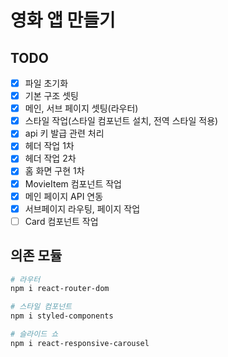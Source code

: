 # 영화 앱 만들기
## TODO

- [x] 파일 초기화
- [x] 기본 구조 셋팅
- [x] 메인, 서브 페이지 셋팅(라우터)
- [x] 스타일 작업(스타일 컴포넌트 설치, 전역 스타일 적용)
- [x] api 키 발급 관련 처리
- [x] 헤더 작업 1차
- [x] 헤더 작업 2차 
- [x] 홈 화면 구현 1차
- [x] MovieItem 컴포넌트 작업
- [x] 메인 페이지 API 연동
- [x] 서브페이지 라우팅, 페이지 작업
- [ ] Card 컴포넌트 작업

## 의존 모듈
```bash
# 라우터
npm i react-router-dom

# 스타일 컴포넌트  
npm i styled-components

# 슬라이드 쇼 
npm i react-responsive-carousel
```
